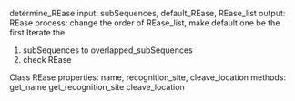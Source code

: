 determine_REase
input:  subSequences, default_REase, REase_list
output: REase
process:
change the order of REase_list, make default one be the first
 Iterate the 
1. subSequences to overlapped_subSequences
2. check REase

Class REase
properties:
name, recognition_site, cleave_location
methods: 
get_name
get_recognition_site
cleave_location
<!--stackedit_data:
eyJoaXN0b3J5IjpbLTUyMTUyOTkyNCwxNzk5MjIzNzVdfQ==
-->